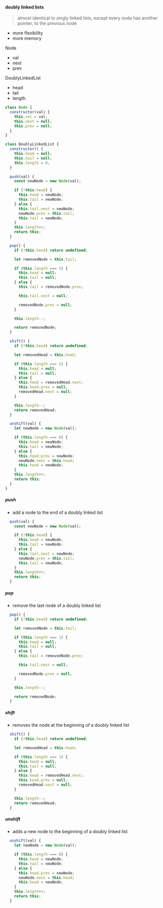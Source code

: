 #### doubly linked lists

> almost identical to singly linked lists, except every node has another pointer, to the previous node

- more flexibility
- more memory

Node

- val
- next
- prev

DoublyLinkedList

- head
- tail
- length

```js
class Node {
  constructor(val) {
    this.val = val;
    this.next = null;
    this.prev = null;
  }
}

class DoublyLinkedList {
  constructor() {
    this.head = null;
    this.tail = null;
    this.length = 0;
  }

  push(val) {
    const newNode = new Node(val);

    if (!this.head) {
      this.head = newNode;
      this.tail = newNode;
    } else {
      this.tail.next = newNode;
      newNode.prev = this.tail;
      this.tail = newNode;
    }
    this.length++;
    return this;
  }

  pop() {
    if (!this.head) return undefined;

    let removedNode = this.tail;

    if (this.length === 1) {
      this.head = null;
      this.tail = null;
    } else {
      this.tail = removedNode.prev;

      this.tail.next = null;

      removedNode.prev = null;
    }

    this.length--;

    return removedNode;
  }

  shift() {
    if (!this.head) return undefined;

    let removedHead = this.head;

    if (this.length === 1) {
      this.head = null;
      this.tail = null;
    } else {
      this.head = removedHead.next;
      this.head.prev = null;
      removedHead.next = null;
    }

    this.length--;
    return removedHead;
  }

  unshift(val) {
    let newNode = new Node(val);

    if (this.length === 0) {
      this.head = newNode;
      this.tail = newNode;
    } else {
      this.head.prev = newNode;
      newNode.next = this.head;
      this.head = newNode;
    }
    this.length++;
    return this;
  }
}
```

##### push

- add a node to the end of a doubly linked list

```js
  push(val) {
    const newNode = new Node(val);

    if (!this.head) {
      this.head = newNode;
      this.tail = newNode;
    } else {
      this.tail.next = newNode;
      newNode.prev = this.tail;
      this.tail = newNode;
    }
    this.length++;
    return this;
  }
```

##### pop

- remove the last node of a doubly linked list

```js
  pop() {
    if (!this.head) return undefined;

    let removedNode = this.tail;

    if (this.length === 1) {
      this.head = null;
      this.tail = null;
    } else {
      this.tail = removedNode.prev;

      this.tail.next = null;

      removedNode.prev = null;
    }

    this.length--;

    return removedNode;
  }
```

##### shift

- removes the node at the beginning of a doubly linked list

```js
  shift() {
    if (!this.head) return undefined;

    let removedHead = this.head;

    if (this.length === 1) {
      this.head = null;
      this.tail = null;
    } else {
      this.head = removedHead.next;
      this.head.prev = null;
      removedHead.next = null;
    }

    this.length--;
    return removedHead;
  }
```

##### unshift

- adds a new node to the beginning of a doubly linked list

```js
  unshift(val) {
    let newNode = new Node(val);

    if (this.length === 0) {
      this.head = newNode;
      this.tail = newNode;
    } else {
      this.head.prev = newNode;
      newNode.next = this.head;
      this.head = newNode;
    }
    this.length++;
    return this;
  }
```
